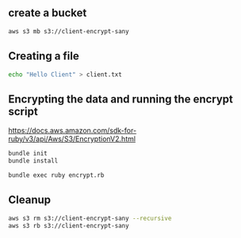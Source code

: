 ## create a bucket

```sh
aws s3 mb s3://client-encrypt-sany
```

## Creating a file

```sh
echo "Hello Client" > client.txt
```

## Encrypting the data and running the encrypt script

https://docs.aws.amazon.com/sdk-for-ruby/v3/api/Aws/S3/EncryptionV2.html
```sh
bundle init
bundle install

bundle exec ruby encrypt.rb
```

## Cleanup

```sh
aws s3 rm s3://client-encrypt-sany --recursive
aws s3 rb s3://client-encrypt-sany
```